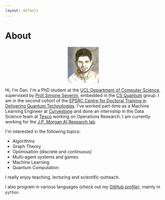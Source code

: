 ```yaml
---
layout: default
---
```


# About
                                   
<img src="assets/photos/deep_art_danial.jpg" alt="ddervs_photo" style="width:20%; display: block; margin-left: auto; margin-right: auto;">

Hi, I'm Dan. I'm a PhD student at the [UCL Department of Computer Science](http://www.cs.ucl.ac.uk/home/), supervised by [Prof Simone Severini](http://www.ucl.ac.uk/~ucapsse/), embedded in the [CS Quantum](https://quantum.cs.ucl.ac.uk) group. I am in the second cohort of the [EPSRC Centre for Doctoral Training in Delivering Quantum Technologies](www.uclq.org/centre-for-doctoral-training/). I've worked part-time as a Machine Learning Engineer at [Curvestone](https://www.curvestone.io/) and done an internship in the Data Science team at [Tesco](https://www.tesco.com) working on Operations Research. I am currently working for the [J.P. Morgan AI Research lab](https://www.jpmorgan.com/global/technology/artificial-intelligence).

I'm interested in the following topics:

- Algorithms
- Graph Theory
- Optimisation (discrete and continuous)
- Multi-agent systems and games
- Machine Learning
- Quantum Computation


I really enjoy teaching, lecturing and scientific outreach.


I also program in various languages (check out my [GitHub profile](https://github.com/ddervs)), mainly in `python`.

